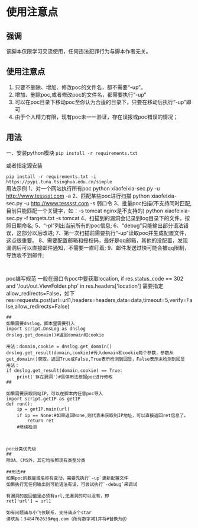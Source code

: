 <h1>使用注意点</h1>
<h2>强调</h2>
该脚本仅限学习交流使用，任何违法犯罪行为与脚本作者无关。
<h2>使用注意点</h2>
<ol>
<li>只要不删除、增加、修改poc的文件名，都不需要“-up”。</li>
<li>增加、删除poc,或者修改poc的文件名，都需要执行“-up”</li>
<li>可以在poc目录下移动poc至你认为合适的目录下，只要在移动后执行“-up”即可</li>
<li>由于个人精力有限，现有poc未一一验证，存在误报或poc错误的情况；</li>
</ol>
<h2>用法</h2>

一、安装python模块
`pip install -r requirements.txt`</br>

或者指定源安装</br>

`pip install -r requirements.txt -i https://pypi.tuna.tsinghua.edu.cn/simple`</br>
用法示例
1、对一个网站执行所有poc
python xiaofeixia-sec.py -u http://www.tesssst.com -a
2、匹配某些poc进行扫描
python xiaofeixia-sec.py -u http://www.tesssst.com -s 弱口令
3、批量poc扫描(不支持同时匹配,目前只能匹配一个关键字，如：-s tomcat nginx是不支持的)
python xiaofeixia-sec.py -f targets.txt -s tomcat
4、扫描到的漏洞会记录到log目录下的文件，按照日期命名;
5、“-pl”列出当前所有的poc信息;
6、“debug”只能输出部分语法错误，这部分以后改进;
7、第一次扫描前需要执行“-up”读取poc并生成配置文件，这点很重要。
8、需要配置邮箱和授权码，最好是qq邮箱，其他的没配置，发现漏洞后可以直接邮件通知，不需要一直盯着;
9、邮件发送过快可能会被qq限制，导致收不到邮件;
##
```
```
poc编写规范
一般在弱口令poc中要获取location,
if res.status_code == 302 and '/out/out.ViewFolder.php' in res.headers['location']
需要指定allow_redirects=False，如下
res=requests.post(url=url1,headers=headers,data=data,timeout=5,verify=False,allow_redirects=False)

```
##
如果需要dnslog，脚本里需要引入
import script.DnsLog as dnslog
dnslog.get_domain()#返回domain和cookie

用法：domain,cookie = dnslog.get_domain()
dnslog.get_result(domain,cookie)#传入domain和cookie两个参数，参数从get_domain()获取。返回True或False,True表示检测到回显，False表示未检测到回显
用法：
if dnslog.get_result(domain,cookie) == True:
	print('存在漏洞')#具体用法根据poc进行修改
##

如果需要获取网站IP，可以在脚本内任意poc导入
import script.getIP as getIP
def run():
	ip = getIP.main(url)
	if ip == None:#如果返回None,则代表未获取到IP地址，可以直接返回ret信息了。
	    return ret
	#继续检测



poc分类优先级
##
除OA、CMS外，其它均按照现有类型分类

##用法##
如果poc的数量或名称有变动，需要先执行`-up`更新配置文件
如果执行无任何输出则可能语法有误，可尝试执行`-debug`来调试

有漏洞的返回值里必须有url,无漏洞的可以没有，即
ret['url'] = url1

如有问题请与小飞侠联系，支持请点个star
请联系：3484762639#qq.com（所有数字减1并将#替换为@）
```
